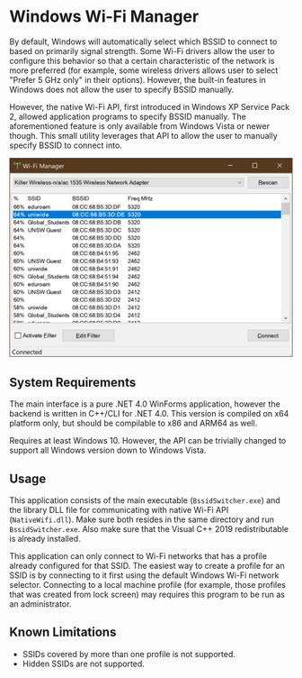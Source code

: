 # Windows Wi-Fi Manager
By default, Windows will automatically select which BSSID to connect to based on primarily signal strength. Some Wi-Fi drivers allow the user to configure this behavior so that a certain characteristic of the network is more preferred (for example, some wireless drivers allows user to select "Prefer 5 GHz only" in their options). However, the built-in features in Windows does not allow the user to specify BSSID manually.

However, the native Wi-Fi API, first introduced in Windows XP Service Pack 2, allowed application programs to specify BSSID manually. The aforementioned feature is only available from Windows Vista or newer though. This small utility leverages that API to allow the user to manually specify BSSID to connect into.

![Screenshot of the Main Application Window](docs/screenshot.png)

## System Requirements

The main interface is a pure .NET 4.0 WinForms application, however the backend is written in C++/CLI for .NET 4.0. This version is compiled on x64 platform only, but should be compilable to x86 and ARM64 as well.

Requires at least Windows 10. However, the API can be trivially changed to support all Windows version down to Windows Vista.

## Usage

This application consists of the main executable (`BssidSwitcher.exe`) and the library DLL file for communicating with native Wi-Fi API (`NativeWifi.dll`). Make sure both resides in the same directory and run `BssidSwitcher.exe`. Also make sure that the Visual C++ 2019 redistributable is already installed.

This application can only connect to Wi-Fi networks that has a profile already configured for that SSID. The easiest way to create a profile for an SSID is by connecting to it first using the default Windows Wi-Fi network selector. Connecting to a local machine profile (for example, those profiles that was created from lock screen) may requires this program to be run as an administrator.

## Known Limitations

- SSIDs covered by more than one profile is not supported.
- Hidden SSIDs are not supported.